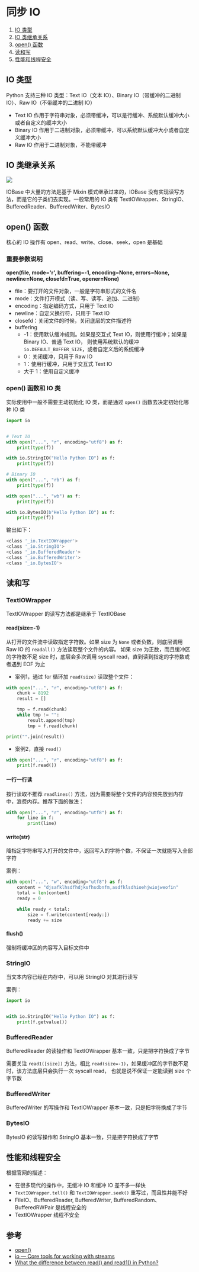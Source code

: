 # 同步 IO

1. [IO 类型](https://github.com/hsxhr-10/Blog/blob/master/Python/IO/%E5%90%8C%E6%AD%A5IO.md#io-%E7%B1%BB%E5%9E%8B)
2. [IO 类继承关系](https://github.com/hsxhr-10/Blog/blob/master/Python/IO/%E5%90%8C%E6%AD%A5IO.md#io-%E7%B1%BB%E7%BB%A7%E6%89%BF%E5%85%B3%E7%B3%BB)
3. [open() 函数](https://github.com/hsxhr-10/Blog/blob/master/Python/IO/%E5%90%8C%E6%AD%A5IO.md#open-%E5%87%BD%E6%95%B0)
4. [读和写](https://github.com/hsxhr-10/Blog/blob/master/Python/IO/%E5%90%8C%E6%AD%A5IO.md#%E8%AF%BB%E5%92%8C%E5%86%99)
5. [性能和线程安全](https://github.com/hsxhr-10/Blog/blob/master/Python/IO/%E5%90%8C%E6%AD%A5IO.md#%E6%80%A7%E8%83%BD%E5%92%8C%E7%BA%BF%E7%A8%8B%E5%AE%89%E5%85%A8)

## IO 类型

Python 支持三种 IO 类型：Text IO（文本 IO）、Binary IO（带缓冲的二进制 IO）、Raw IO（不带缓冲的二进制 IO）

- Text IO 作用于字符串对象，必须带缓冲，可以是行缓冲、系统默认缓冲大小或者自定义的缓冲大小
- Binary IO 作用于二进制对象，必须带缓冲，可以系统默认缓冲大小或者自定义缓冲大小
- Raw IO 作用于二进制对象，不能带缓冲

## IO 类继承关系

![](https://raw.githubusercontent.com/hsxhr-10/Blog/master/image/pythonio-2.png)

IOBase 中大量的方法是基于 Mixin 模式继承过来的，IOBase 没有实现读写方法，而是它的子类们去实现。一般常用的 IO 类有
TextIOWrapper、StringIO、BufferedReader、BufferedWriter、BytesIO

## open() 函数

核心的 IO 操作有 open、read、write、close、seek，open 是基础

### 重要参数说明

**open(file, mode='r', buffering=-1, encoding=None, errors=None, newline=None, closefd=True, opener=None)**

- file：要打开的文件对象，一般是字符串形式的文件名
- mode：文件打开模式（读、写、读写、追加、二进制）
- encoding：指定编码方式，只用于 Text IO
- newline：自定义换行符，只用于 Text IO
- closefd：关闭文件的时候，关闭底层的文件描述符
- buffering
    - -1：使用默认缓冲规则。如果是交互式 Text IO，则使用行缓冲；如果是 Binary IO、普通 Text IO，
      则使用系统默认的缓冲 `io.DEFAULT_BUFFER_SIZE`，或者自定义后的系统缓冲
    - 0：关闭缓冲，只用于 Raw IO
    - 1：使用行缓冲，只用于交互式 Text IO
    - 大于 1：使用自定义缓冲

### open() 函数和 IO 类

实际使用中一般不需要主动初始化 IO 类，而是通过 `open()` 函数去决定初始化哪种 IO 类

```python
import io


# Text IO
with open("...", "r", encoding="utf8") as f:
    print(type(f))

with io.StringIO("Hello Python IO") as f:
    print(type(f))

# Binary IO
with open("...", "rb") as f:
    print(type(f))

with open("...", "wb") as f:
    print(type(f))

with io.BytesIO(b"Hello Python IO") as f:
    print(type(f))
```

输出如下：

```BASH
<class '_io.TextIOWrapper'>
<class '_io.StringIO'>
<class '_io.BufferedReader'>
<class '_io.BufferedWriter'>
<class '_io.BytesIO'>
```

## 读和写

### TextIOWrapper

TextIOWrapper 的读写方法都是继承于 TextIOBase

#### read(size=-1)

从打开的文件流中读取指定字符数。如果 size 为 `None` 或者负数，则底层调用 Raw IO 的 `readall()` 方法读取整个文件的内容。
如果 size 为正数，而且缓冲区的字符数不足 size 时，底层会多次调用 syscall read，直到读到指定的字符数或者遇到 EOF 为止

- 案例1，通过 for 循环加 `read(size)` 读取整个文件：

```python
with open("...", "r", encoding="utf8") as f:
    chunk = 8192
    result = []

    tmp = f.read(chunk)
    while tmp != "":
        result.append(tmp)
        tmp = f.read(chunk)

print("".join(result))
```

- 案例2，直接 `read()`

```python
with open("...", "r", encoding="utf8") as f:
    print(f.read())
```

#### 一行一行读

按行读取不推荐 `readlines()` 方法，因为需要将整个文件的内容预先放到内存中，浪费内存。推荐下面的做法：

```python
with open("...", "r", encoding="utf8") as f:
    for line in f:
        print(line)
```

#### write(str)

降指定字符串写入打开的文件中，返回写入的字符个数，不保证一次就能写入全部字符

案例：

```python
with open("...", "w", encoding="utf8") as f:
    content = "djsafklhsdfhdjksfhsdbnfm,asdfklsdhioehjwiojweofin"
    total = len(content)
    ready = 0

    while ready < total:
        size = f.write(content[ready:])
        ready += size
```

#### flush()

强制将缓冲区的内容写入目标文件中

### StringIO

当文本内容已经在内存中，可以用 StringIO 对其进行读写

案例：

```python
import io


with io.StringIO("Hello Python IO") as f:
    print(f.getvalue())
```

### BufferedReader

BufferedReader 的读操作和 TextIOWrapper 基本一致，只是把字符换成了字节

需要关注 `read1([size])` 方法，相比 `read(size=-1)`，如果缓冲区的字节数不足时，该方法底层只会执行一次 syscall read，
也就是说不保证一定能读到 size 个字节数

### BufferedWriter

BufferedWriter 的写操作和 TextIOWrapper 基本一致，只是把字符换成了字节

### BytesIO

BytesIO 的读写操作和 StringIO 基本一致，只是把字符换成了字节

## 性能和线程安全

根据官网的描述：

- 在很多现代的操作中，无缓冲 IO 和缓冲 IO 差不多一样快
- `TextIOWrapper.tell()` 和 `TextIOWrapper.seek()` 重写过，而且性并能不好
- FileIO、BufferedReader, BufferedWriter, BufferedRandom、BufferedRWPair 是线程安全的
- TextIOWrapper 线程不安全

## 参考

- [open()](https://docs.python.org/3/library/functions.html#open)
- [io — Core tools for working with streams](https://docs.python.org/3/library/io.html#module-io)
- [What the difference between read() and read1() in Python?](https://stackoverflow.com/questions/57726771/what-the-difference-between-read-and-read1-in-python)
